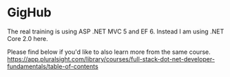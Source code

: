 # GigHub

The real training is using ASP .NET MVC 5 and EF 6. Instead I am using .NET Core 2.0 here.

Please find below if you'd like to also learn more from the same course.<br />
https://app.pluralsight.com/library/courses/full-stack-dot-net-developer-fundamentals/table-of-contents

